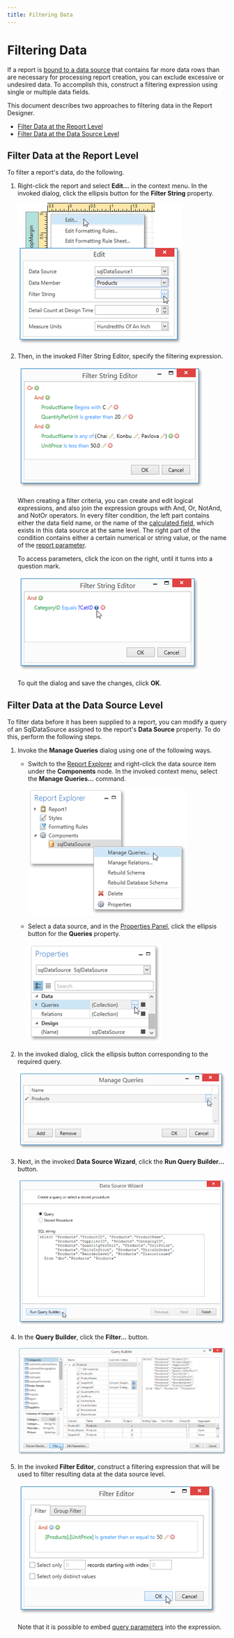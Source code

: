 ```yaml
---
title: Filtering Data
---
```

# Filtering Data
If a report is [bound to a data source](../../../report-designer-for-winforms/create-reports/binding-a-report-to-data.md) that contains far more data rows than are necessary for processing report creation, you can exclude excessive or undesired data. To accomplish this, construct a filtering expression using single or multiple data fields.

This document describes two approaches to filtering data in the Report Designer.
* [Filter Data at the Report Level](#report)
* [Filter Data at the Data Source Level](#datasource)

<a name="report"/>

## Filter Data at the Report Level
To filter a report's data, do the following.
1. Right-click the report and select **Edit...** in the context menu. In the invoked dialog, click the ellipsis button for the **Filter String** property.
	
	![EUD_WpfReportDersigner_Filtering_1](../../../../../images/img123691.png)
2. Then, in the invoked Filter String Editor, specify the filtering expression.
	
	![EUD_WpfReportDersigner_Filtering_2](../../../../../images/img123692.png)
	
	When creating a filter criteria, you can create and edit logical expressions, and also join the expression groups with And, Or, NotAnd, and NotOr operators. In every filter condition, the left part contains either the data field name, or the name of the [calculated field](../providing-data/calculated-fields.md), which exists in this data source at the same level. The right part of the condition contains either a certain numerical or string value, or the name of the [report parameter](../providing-data/report-parameters.md).
	
	To access parameters, click the icon on the right, until it turns into a question mark.
	
	![EUD_WpfReportDersigner_Filtering_3](../../../../../images/img123693.png)
	
	To quit the dialog and save the changes, click **OK**.

<a name="datasource"/>

## Filter Data at the Data Source Level
To filter data before it has been supplied to a report, you can modify a query of an SqlDataSource assigned to the report's **Data Source** property. To do this, perform the following steps.
1. Invoke the **Manage Queries** dialog using one of the following ways.
	* Switch to the [Report Explorer](../../interface-elements/report-explorer.md) and right-click the data source item under the **Components** node. In the invoked context menu, select the **Manage Queries...** command.
		
		![EUD_WpfReportDersigner_MasterDetail_1](../../../../../images/img123522.png)
	* Select a data source, and in the [Properties Panel](../../interface-elements/properties-panel.md), click the ellipsis button for the **Queries** property.
		
		![EUD_WpfReportDersigner_sqlDataSourceQueries](../../../../../images/img123855.png)
2. In the invoked dialog, click the ellipsis button corresponding to the required query.
	
	![EUD_WpfReportDersigner_ManageQueriesDialog](../../../../../images/img123861.png)
3. Next, in the invoked **Data Source Wizard**, click the **Run Query Builder...** button.
	
	![EUD_WpfReportDersigner_Filtering_4](../../../../../images/img123870.png)
4. In the **Query Builder**, click the **Filter...** button.
	
	![EUD_WpfReportDersigner_Filtering_5](../../../../../images/img123871.png)
5. In the invoked **Filter Editor**, construct a filtering expression that will be used to filter resulting data at the data source level.
	
	![EUD_WpfReportDersigner_Filtering_6](../../../../../images/img123872.png)
	
	Note that it is possible to embed [query parameters](../providing-data/query-parameters.md) into the expression.
